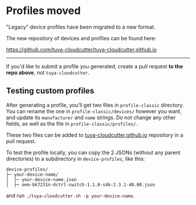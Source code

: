 # Profiles moved

"Legacy" device profiles have been migrated to a new format.

The new repository of devices and profiles can be found here:

https://github.com/tuya-cloudcutter/tuya-cloudcutter.github.io

---

If you'd like to submit a profile you generated, create a pull request **to the repo above**, not `tuya-cloudcutter`.

## Testing custom profiles

After generating a profile, you'll get two files in `profile-classic` directory. You can rename the one in `profile-classic/devices/` however you want, and update its `manufacturer` and `name` strings. Do not change any other fields, as well as the file in `profile-classic/profiles/`.

These two files can be added to [tuya-cloudcutter.github.io](https://github.com/tuya-cloudcutter/tuya-cloudcutter.github.io) repository in a pull request.

To test the profile locally, you can copy the 2 JSONs (without any parent directories) to a subdirectory in `device-profiles`, like this:
```
device-profiles/
├─ your-device-name/
│  ├─ your-device-name.json
│  ├─ oem-bk7231n-dctrl-switch-1.1.0-sdk-2.3.1-40.00.json
```

and run `./tuya-cloudcutter.sh -p your-device-name`.
